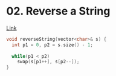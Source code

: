 # 02. Reverse a String

[Link](https://leetcode.com/problems/reverse-string/)

```cpp
void reverseString(vector<char>& s) {
  int p1 = 0, p2 = s.size() - 1;
  
  while(p1 < p2)
    swap(s[p1++], s[p2--]);
}
```
